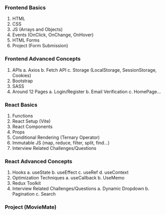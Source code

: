 ### Frontend Basics

1. HTML
2. CSS
3. JS (Arrays and Objects)
4. Events (OnClick, OnChange, OnHover)
5. HTML Forms
6. Project (Form Submission)

### Frontend Advanced Concepts

1. APIs
   a. Axios
   b. Fetch API
   c. Storage (LocalStorage, SessionStorage, Cookies)
2. Bootstrap
3. SASS
4. Around 12 Pages
   a. Login/Register
   b. Email Verification
   c. HomePage...

### React Basics

1. Functions
2. React Setup (Vite)
3. React Components
4. Props
5. Conditional Rendering (Ternary Operator)
6. Immutable JS (map, reduce, filter, split, find...)
7. Interview Related Challenges/Questions

### React Advanced Concepts

1. Hooks
   a. useState
   b. useEffect
   c. useRef
   d. useContext
2. Optimization Techniques
   a. useCallback
   b. UseMemo
3. Redux Toolkit
4. Interview Related Challenges/Questions
   a. Dynamic Dropdown
   b. Pagination
   c. Search

### Project (MovieMate)
